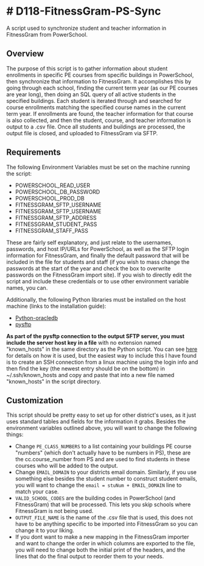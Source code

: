 # # D118-FitnessGram-PS-Sync

A script used to synchronize student and teacher information in FitnessGram from PowerSchool.

## Overview

The purpose of this script is to gather information about student enrollments in specific PE courses from specific buildings in PowerSchool, then synchronize that information to FitnessGram. It accomplishes this by going through each school, finding the current term year (as our PE courses are year long), then doing an SQL query of all active students in the specified buildings. Each student is iterated through and searched for course enrollments matching the specified course names in the current term year. If enrollments are found, the teacher information for that course is also collected, and then the student, course, and teacher information is output to a .csv file. Once all students and buildings are processed, the output file is closed, and uploaded to FitnessGram via SFTP.

## Requirements

The following Environment Variables must be set on the machine running the script:

- POWERSCHOOL_READ_USER
- POWERSCHOOL_DB_PASSWORD
- POWERSCHOOL_PROD_DB
- FITNESSGRAM_SFTP_USERNAME
- FITNESSGRAM_SFTP_USERNAME
- FITNESSGRAM_SFTP_ADDRESS
- FITNESSGRAM_STUDENT_PASS
- FITNESSGRAM_STAFF_PASS

These are fairly self explanatory, and just relate to the usernames, passwords, and host IP/URLs for PowerSchool, as well as the SFTP login information for FitnessGram, and finally the default password that will be included in the file for students and staff (if you wish to mass change the passwords at the start of the year and check the box to overwrite passwords on the FitnessGram import site). If you wish to directly edit the script and include these credentials or to use other environment variable names, you can.

Additionally, the following Python libraries must be installed on the host machine (links to the installation guide):

- [Python-oracledb](https://python-oracledb.readthedocs.io/en/latest/user_guide/installation.html)
- [pysftp](https://pypi.org/project/pysftp/)

**As part of the pysftp connection to the output SFTP server, you must include the server host key in a file** with no extension named "known_hosts" in the same directory as the Python script. You can see [here](https://pysftp.readthedocs.io/en/release_0.2.9/cookbook.html#pysftp-cnopts) for details on how it is used, but the easiest way to include this I have found is to create an SSH connection from a linux machine using the login info and then find the key (the newest entry should be on the bottom) in ~/.ssh/known_hosts and copy and paste that into a new file named "known_hosts" in the script directory.

## Customization

This script should be pretty easy to set up for other district's uses, as it just uses standard tables and fields for the information it grabs. Besides the environment variables outlined above, you will want to change the following things:

- Change `PE_CLASS_NUMBERS` to a list containing your buildings PE course "numbers" (which don't actually have to be numbers in PS), these are the cc.course_number from PS and are used to find students in these courses who will be added to the output.
- Change `EMAIL_DOMAIN` to your districts email domain. Similarly, if you use something else besides the student number to construct student emails, you will want to change the `email = stuNum + EMAIL_DOMAIN` line to match your case.
- `VALID_SCHOOL_CODES` are the building codes in PowerSchool (and FitnessGram) that will be processed. This lets you skip schools where FitnessGram is not being used.
- `OUTPUT_FILE_NAME` is the name of the .csv file that is used, this does not have to be anything specific to be imported into FitnessGram so you can change it to your liking.
- If you dont want to make a new mapping in the FitnessGram importer and want to change the order in which columns are exported to the file, you will need to change both the initial print of the headers, and the lines that do the final output to reorder them to your needs.
